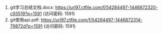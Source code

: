 1. git学习总结文档.docx: https://url97.ctfile.com/f/54284497-1446872320-c93519?p=1591 (访问密码: 1591)
2. git使用api.pdf: https://url97.ctfile.com/f/54284497-1446872314-79872d?p=1591 (访问密码: 1591)

